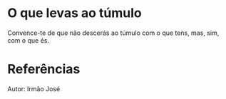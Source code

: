 # O que levas ao túmulo
Convence-te de que não descerás ao túmulo com o que tens, mas, sim, com o que és.

# Referências
Autor: Irmão José

